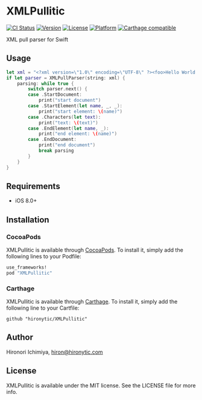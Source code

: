 # XMLPullitic

[![CI Status](http://img.shields.io/travis/hironytic/XMLPullitic.svg?style=flat)](https://travis-ci.org/hironytic/XMLPullitic)
[![Version](https://img.shields.io/cocoapods/v/XMLPullitic.svg?style=flat)](http://cocoapods.org/pods/XMLPullitic)
[![License](https://img.shields.io/cocoapods/l/XMLPullitic.svg?style=flat)](http://cocoapods.org/pods/XMLPullitic)
[![Platform](https://img.shields.io/cocoapods/p/XMLPullitic.svg?style=flat)](http://cocoapods.org/pods/XMLPullitic)
[![Carthage compatible](https://img.shields.io/badge/Carthage-compatible-4BC51D.svg?style=flat)](https://github.com/Carthage/Carthage)

XML pull parser for Swift

## Usage

```swift
let xml = "<?xml version=\"1.0\" encoding=\"UTF-8\" ?><foo>Hello World!</foo>"
if let parser = XMLPullParser(string: xml) {
    parsing: while true {
        switch parser.next() {
        case .StartDocument:
            print("start document")
        case .StartElement(let name, _, _):
            print("start element: \(name)")
        case .Characters(let text):
            print("text: \(text)")
        case .EndElement(let name, _):
            print("end element: \(name)")
        case .EndDocument:
            print("end document")
            break parsing
        }
    }
}
```

## Requirements

- iOS 8.0+

## Installation

### CocoaPods

XMLPullitic is available through [CocoaPods](http://cocoapods.org).
To install it, simply add the following lines to your Podfile:

```ruby
use_frameworks!
pod "XMLPullitic"
```

### Carthage

XMLPullitic is available through [Carthage](https://github.com/Carthage/Carthage).
To install it, simply add the following line to your Cartfile:

```
github "hironytic/XMLPullitic"
```

## Author

Hironori Ichimiya, hiron@hironytic.com

## License

XMLPullitic is available under the MIT license. See the LICENSE file for more info.

